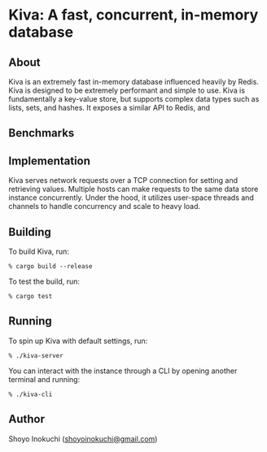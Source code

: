 # Kiva: A fast, concurrent, in-memory database

## About
Kiva is an extremely fast in-memory database influenced heavily by Redis.
Kiva is designed to be extremely performant and simple to use. Kiva is fundamentally
a key-value store, but supports complex data types such as lists, sets, and hashes.
It exposes a similar API to Redis, and 


## Benchmarks

## Implementation
Kiva serves network requests over a TCP connection for setting and retrieving values.
Multiple hosts can make requests to the same data store instance concurrently.
Under the hood, it utilizes user-space threads and channels to handle concurrency and
scale to heavy load.

## Building
To build Kiva, run:
```
% cargo build --release
```
To test the build, run:
```
% cargo test
```

## Running
To spin up Kiva with default settings, run:
```
% ./kiva-server
```
You can interact with the instance through a CLI by opening another terminal and running:
```
% ./kiva-cli
```

## Author
Shoyo Inokuchi (shoyoinokuchi@gmail.com)

